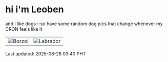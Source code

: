 # hi i'm Leoben

and i like dogs—so have some random dog pics that change whenever my CRON feels like it

|  |  |
|--------|----------|
| ![Borzoi](https://random-dog-vercel.vercel.app/api/random-borzoi?v=1756323648) | ![Labrador](https://random-dog-vercel.vercel.app/api/random-labrador?v=1756323648) |

Last updated: 2025-08-28 03:40 PHT
